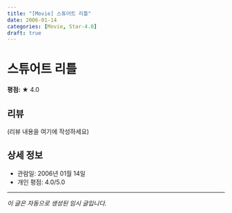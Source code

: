 ```yaml
---
title: "[Movie] 스튜어트 리틀"
date: 2006-01-14
categories: [Movie, Star-4.0]
draft: true
---
```


# 스튜어트 리틀

**평점:** ★ 4.0

## 리뷰

(리뷰 내용을 여기에 작성하세요)

## 상세 정보

- 관람일: 2006년 01월 14일
- 개인 평점: 4.0/5.0

---

*이 글은 자동으로 생성된 임시 글입니다.*
